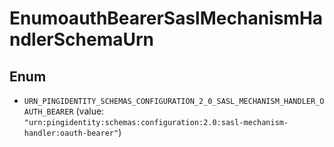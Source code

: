 

# EnumoauthBearerSaslMechanismHandlerSchemaUrn

## Enum


* `URN_PINGIDENTITY_SCHEMAS_CONFIGURATION_2_0_SASL_MECHANISM_HANDLER_OAUTH_BEARER` (value: `"urn:pingidentity:schemas:configuration:2.0:sasl-mechanism-handler:oauth-bearer"`)



